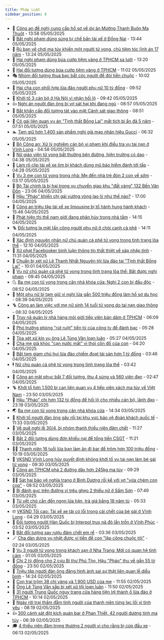 ```yaml
---
title: Pháp Luật
sidebar_position: 8
---
```


<!-- dantri-phap-luat:START -->
- 🌊 [Công an đề nghị cung cấp hồ sơ về dự án Mường Thanh Buôn Ma Thuột](https://dantri.com.vn/phap-luat/cong-an-de-nghi-cung-cap-ho-so-ve-du-an-muong-thanh-buon-ma-thuot-20250505175623525.htm) - 13:58 05/05/2025
- 🐲 [Bắt nghi phạm dùng súng tự chế bắn tài xế ở Đồng Nai](https://dantri.com.vn/phap-luat/bat-nghi-pham-dung-sung-tu-che-ban-tai-xe-o-dong-nai-20250505202749344.htm) - 13:44 05/05/2025
- 🌁 [Rủ bạn về chơi ma túy khiến một người tử vong, chủ tiệm tóc lĩnh án 17 năm](https://dantri.com.vn/phap-luat/ru-ban-ve-choi-ma-tuy-khien-mot-nguoi-tu-vong-chu-tiem-toc-linh-an-17-nam-20250505200612901.htm) - 13:24 05/05/2025
- 🎃 [Hai nghi phạm dùng búa cướp tiệm vàng ở TPHCM sa lưới](https://dantri.com.vn/phap-luat/hai-nghi-pham-dung-bua-cuop-tiem-vang-o-tphcm-sa-luoi-20250505201214118.htm) - 13:20 05/05/2025
- 🦅 [Hai đối tượng dùng búa cướp tiệm vàng ở TPHCM](https://dantri.com.vn/phap-luat/hai-doi-tuong-dung-bua-cuop-tiem-vang-o-tphcm-20250505174022870.htm) - 11:02 05/05/2025
- 🎭 [Nhóm đối tượng thua bạc bắt cóc người để đòi tiền chuộc](https://dantri.com.vn/phap-luat/nhom-doi-tuong-thua-bac-bat-coc-nguoi-de-doi-tien-chuoc-20250505160742246.htm) - 10:02 05/05/2025
- 🤗 [Hai cha con phối hợp lừa đảo người phụ nữ 10 tỷ đồng](https://dantri.com.vn/phap-luat/hai-cha-con-phoi-hop-lua-dao-nguoi-phu-nu-10-ty-dong-20250505161655886.htm) - 09:52 05/05/2025
- 🚀 [Khởi tố 3 cán bộ ở Hà Nội vì nhận hối lộ](https://dantri.com.vn/phap-luat/khoi-to-3-can-bo-o-ha-noi-vi-nhan-hoi-lo-20250505163943400.htm) - 09:42 05/05/2025
- 👍 [Nghi án người đàn ông bị vợ sát hại khi đang ngủ](https://dantri.com.vn/phap-luat/nghi-an-nguoi-dan-ong-bi-vo-sat-hai-khi-dang-ngu-20250505154038047.htm) - 08:57 05/05/2025
- 🧐 [Bắt khẩn cấp đối tượng tát vào mặt Cảnh sát giao thông](https://dantri.com.vn/phap-luat/bat-khan-cap-doi-tuong-tat-vao-mat-canh-sat-giao-thong-20250505154214819.htm) - 08:51 05/05/2025
- 🫶 [Cô gái liên quan vụ án &quot;Tịnh thất Bồng Lai&quot; mất tích bí ẩn đã 5 năm](https://dantri.com.vn/phap-luat/co-gai-lien-quan-vu-an-tinh-that-bong-lai-mat-tich-bi-an-da-5-nam-20250505132225815.htm) - 07:51 05/05/2025
- 🏊 [Tạm giữ hơn 1.400 sản phẩm nghi giả mạo nhãn hiệu Gucci](https://dantri.com.vn/phap-luat/tam-giu-hon-1400-san-pham-nghi-gia-mao-nhan-hieu-gucci-20250505132155497.htm) - 06:32 05/05/2025
- 🌋 [Bộ Công an: Xử lý nghiêm cán bộ vi phạm khi điều tra vụ tai nạn ở Vĩnh Long](https://dantri.com.vn/phap-luat/bo-cong-an-xu-ly-nghiem-can-bo-vi-pham-khi-dieu-tra-vu-tai-nan-o-vinh-long-20250505115020536.htm) - 04:58 05/05/2025
- 👹 [Nữ giáo viên tử vong bất thường bên đường, hiện trường có dao](https://dantri.com.vn/phap-luat/nu-giao-vien-tu-vong-bat-thuong-ben-duong-hien-truong-co-dao-20250505110825702.htm) - 04:38 05/05/2025
- 🫣 [Làm rõ clip tài xế xe ôm bị khách dùng mũ bảo hiểm đánh tới tấp](https://dantri.com.vn/phap-luat/lam-ro-clip-tai-xe-xe-om-bi-khach-dung-mu-bao-hiem-danh-toi-tap-20250505111735744.htm) - 04:28 05/05/2025
- 🎃 [Vụ 3 mẹ con tử vong trong nhà: Mẹ đến nhà trẻ đón 2 con về sớm](https://dantri.com.vn/phap-luat/vu-3-me-con-tu-vong-trong-nha-me-den-nha-tre-don-2-con-ve-som-20250505082302576.htm) - 03:17 05/05/2025
- 🌝 [Bộ Tài chính là bị hại trong vụ chuyển giao khu &quot;đất vàng&quot; 132 Bến Vân Đồn](https://dantri.com.vn/phap-luat/bo-tai-chinh-la-bi-hai-trong-vu-chuyen-giao-khu-dat-vang-132-ben-van-don-20250503121610922.htm) - 23:06 04/05/2025
- 🚀 [Hậu &quot;Pháo&quot; khiến chị gái vướng vòng lao lý như thế nào?](https://dantri.com.vn/phap-luat/hau-phao-khien-chi-gai-vuong-vong-lao-ly-nhu-the-nao-20250504225755061.htm) - 17:00 04/05/2025
- 🥷 [Công an triệu tập tài xế xe limousine bị tố hành hung hành khách](https://dantri.com.vn/phap-luat/cong-an-trieu-tap-tai-xe-xe-limousine-bi-to-hanh-hung-hanh-khach-20250504221008737.htm) - 15:46 04/05/2025
- 👺 [Phát hiện thi thể nam giới đang phân hủy trong nhà tắm](https://dantri.com.vn/phap-luat/phat-hien-thi-the-nam-gioi-dang-phan-huy-trong-nha-tam-20250504205734180.htm) - 14:15 04/05/2025
- 🪜 [Đối tượng lạ mặt tấn công người phụ nữ ở chòi canh cà phê](https://dantri.com.vn/phap-luat/doi-tuong-la-mat-tan-cong-nguoi-phu-nu-o-choi-canh-ca-phe-20250504204333894.htm) - 14:11 04/05/2025
- 🦄 [Xác định nguyên nhân nữ chủ quán cà phê tử vong trong tình trạng lõa thể](https://dantri.com.vn/phap-luat/xac-dinh-nguyen-nhan-nu-chu-quan-ca-phe-tu-vong-trong-tinh-trang-loa-the-20250504183856489.htm) - 12:10 04/05/2025
- 🦍 [Xử phạt Facebooker bình luận thông tin thất thiệt về sáp nhập tỉnh](https://dantri.com.vn/phap-luat/xu-phat-facebooker-binh-luan-thong-tin-that-thiet-ve-sap-nhap-tinh-20250504173911554.htm) - 11:31 04/05/2025
- 🌁 [Chuẩn bị xét xử Lê Thanh Nhất Nguyên tội lừa đảo tại &quot;Tịnh thất Bồng Lai&quot;](https://dantri.com.vn/phap-luat/chuan-bi-xet-xu-le-thanh-nhat-nguyen-toi-lua-dao-tai-tinh-that-bong-lai-20250504155109775.htm) - 10:01 04/05/2025
- 💯 [Vụ nữ chủ quán cà phê tử vong trong tình trạng lõa thể: Bắt được nghi phạm](https://dantri.com.vn/phap-luat/vu-nu-chu-quan-ca-phe-tu-vong-trong-tinh-trang-loa-the-bat-duoc-nghi-pham-20250504160938267.htm) - 09:45 04/05/2025
- 🌜 [Ba mẹ con tử vong trong căn nhà khóa cửa: Nghi 2 con bị đầu độc](https://dantri.com.vn/phap-luat/ba-me-con-tu-vong-trong-can-nha-khoa-cua-nghi-2-con-bi-dau-doc-20250504152934328.htm) - 08:52 04/05/2025
- 👹 [Một phụ nữ bị tạm giữ vì nghi lừa gần 500 triệu đồng làm hồ sơ du học](https://dantri.com.vn/phap-luat/mot-phu-nu-bi-tam-giu-vi-nghi-lua-gan-500-trieu-dong-lam-ho-so-du-hoc-20250504151559694.htm) - 08:39 04/05/2025
- 🪜 [Công an làm việc với mẹ nữ sinh 14 tuổi tử vong do tai nạn giao thông](https://dantri.com.vn/phap-luat/cong-an-lam-viec-voi-me-nu-sinh-14-tuoi-tu-vong-do-tai-nan-giao-thong-20250504151155553.htm) - 08:32 04/05/2025
- 🦩 [Truy nã quản lý nhà hàng môi giới tiếp viên bán dâm ở TPHCM](https://dantri.com.vn/phap-luat/truy-na-quan-ly-nha-hang-moi-gioi-tiep-vien-ban-dam-o-tphcm-20250504121501083.htm) - 06:09 04/05/2025
- 💂 [Phó trưởng phòng &quot;rút ruột&quot; tiền tỷ của công ty để đánh bạc](https://dantri.com.vn/phap-luat/pho-truong-phong-rut-ruot-tien-ty-cua-cong-ty-de-danh-bac-20250504113929808.htm) - 05:28 04/05/2025
- 💃 [Tòa xét xử kín vụ ông Lê Tùng Vân loạn luân](https://dantri.com.vn/phap-luat/toa-xet-xu-kin-vu-ong-le-tung-van-loan-luan-20250504112752735.htm) - 05:27 04/05/2025
- 🧐 [Cha mẹ già khóc &quot;cạn nước mắt&quot; vì thói côn đồ của con](https://dantri.com.vn/phap-luat/cha-me-gia-khoc-can-nuoc-mat-vi-thoi-con-do-cua-con-20250430114620177.htm) - 04:20 04/05/2025
- 🤗 [Bắt tạm giam chủ hụi lừa đảo chiếm đoạt tài sản hơn 1 tỷ đồng](https://dantri.com.vn/phap-luat/bat-tam-giam-chu-hui-lua-dao-chiem-doat-tai-san-hon-1-ty-dong-20250504100333119.htm) - 03:46 04/05/2025
- 🕴 [Nữ chủ quán cà phê tử vong trong tình trạng lõa thể](https://dantri.com.vn/phap-luat/nu-chu-quan-ca-phe-tu-vong-trong-tinh-trang-loa-the-20250504095342776.htm) - 03:42 04/05/2025
- 🐎 [Công an mật phục bắt 7 đối tượng, thu 4 súng và 560 viên đạn](https://dantri.com.vn/phap-luat/cong-an-mat-phuc-bat-7-doi-tuong-thu-4-sung-va-560-vien-dan-20250504092943008.htm) - 02:47 04/05/2025
- 🪜 [Khởi tố hơn 1.500 bị can liên quan vụ 4 tiếp viên xách ma túy về Việt Nam](https://dantri.com.vn/phap-luat/khoi-to-hon-1500-bi-can-lien-quan-vu-4-tiep-vien-xach-ma-tuy-ve-viet-nam-20250503232356806.htm) - 23:50 03/05/2025
- 🤭 [Hậu &quot;Pháo&quot; chi hơn 132 tỷ đồng để hối lộ cho nhiều cán bộ, lãnh đạo](https://dantri.com.vn/phap-luat/hau-phao-chi-hon-132-ty-dong-de-hoi-lo-cho-nhieu-can-bo-lanh-dao-20250504024527082.htm) - 23:19 03/05/2025
- 🌏 [Ba mẹ con tử vong trong căn nhà khóa cửa](https://dantri.com.vn/phap-luat/ba-me-con-tu-vong-trong-can-nha-khoa-cua-20250503210402538.htm) - 14:34 03/05/2025
- 🎃 [Khởi tố người đàn ông gây rối tại khu vực bảo vệ đoàn khách quốc tế](https://dantri.com.vn/phap-luat/khoi-to-nguoi-dan-ong-gay-roi-tai-khu-vuc-bao-ve-doan-khach-quoc-te-20250503182525607.htm) - 11:33 03/05/2025
- 🗽 [Về quê nghỉ lễ 30/4, bị nhóm thanh thiếu niên đâm chết](https://dantri.com.vn/phap-luat/ve-que-nghi-le-304-bi-nhom-thanh-thieu-nien-dam-chet-20250503173803407.htm) - 11:27 03/05/2025
- 🌁 [Bắt 2 đối tượng dùng đơn khiếu nại để tống tiền CSGT](https://dantri.com.vn/phap-luat/bat-2-doi-tuong-dung-don-khieu-nai-de-tong-tien-csgt-20250503173017479.htm) - 11:21 03/05/2025
- 🧑‍💻 [Thanh niên 16 tuổi lừa bạn làm ăn đi bar để trộm hơn 100 triệu đồng](https://dantri.com.vn/phap-luat/thanh-nien-16-tuoi-lua-ban-lam-an-di-bar-de-trom-hon-100-trieu-dong-20250503163838713.htm) - 10:19 03/05/2025
- 🌮 [VKSND Vĩnh Long hủy quyết định không khởi tố vụ tai nạn làm bé gái tử vong](https://dantri.com.vn/phap-luat/vksnd-vinh-long-huy-quyet-dinh-khong-khoi-to-vu-tai-nan-lam-be-gai-tu-vong-20250503161927773.htm) - 09:30 03/05/2025
- 🤗 [Công an TPHCM phá 2 đường dây hơn 245kg ma túy](https://dantri.com.vn/phap-luat/cong-an-tphcm-pha-2-duong-day-hon-245kg-ma-tuy-20250503162158426.htm) - 09:29 03/05/2025
- 👨‍🏫 [Sát hại bảo vệ nghĩa trang ở Bình Dương rồi kể với vợ &quot;vừa chém con cọp&quot;](https://dantri.com.vn/phap-luat/sat-hai-bao-ve-nghia-trang-o-binh-duong-roi-ke-voi-vo-vua-chem-con-cop-20250503154222618.htm) - 08:52 03/05/2025
- 🎉 [Bị đánh gục trên đường vì trêu ghẹo 2 thiếu nữ ở Sầm Sơn](https://dantri.com.vn/phap-luat/bi-danh-guc-tren-duong-vi-treu-gheo-2-thieu-nu-o-sam-son-20250503143819209.htm) - 07:49 03/05/2025
- 🤗 [Từ vết chó cắn đến ngọn lửa hận, trả giá bằng 18 năm tù](https://dantri.com.vn/phap-luat/tu-vet-cho-can-den-ngon-lua-han-tra-gia-bang-18-nam-tu-20250503112554551.htm) - 05:33 03/05/2025
- 🤓 [VKSND Tối cao: Tài xế xe tải có lỗi trong cái chết của bé gái ở Vĩnh Long](https://dantri.com.vn/phap-luat/vksnd-toi-cao-tai-xe-xe-tai-co-loi-trong-cai-chet-cua-be-gai-o-vinh-long-20250503112431379.htm) - 04:29 03/05/2025
- 👹 [Đối tượng người Hàn Quốc bị Interpol truy nã đỏ lẩn trốn ở Vĩnh Phúc](https://dantri.com.vn/phap-luat/doi-tuong-nguoi-han-quoc-bi-interpol-truy-na-do-lan-tron-o-vinh-phuc-20250503104513502.htm) - 03:52 03/05/2025
- 🐘 [Bắt đối tượng say rượu đâm chết em rể](https://dantri.com.vn/phap-luat/bat-doi-tuong-say-ruou-dam-chet-em-re-20250503102110473.htm) - 03:36 03/05/2025
- 🪄 [Cha dàn dựng vụ nhặt được ví tiền để con &quot;lập công chuộc tội&quot;](https://dantri.com.vn/phap-luat/cha-dan-dung-vu-nhat-duoc-vi-tien-de-con-lap-cong-chuoc-toi-20250503081218399.htm) - 02:24 03/05/2025
- 💄 [Vụ 3 người tử vong trong khách sạn ở Nha Trang: Mới có quan hệ tình cảm](https://dantri.com.vn/phap-luat/vu-3-nguoi-tu-vong-trong-khach-san-o-nha-trang-moi-co-quan-he-tinh-cam-20250503074025003.htm) - 01:05 03/05/2025
- 🐎 [Chi 2 tỷ đồng cho 2 cựu Bí thư Phú Thọ, Hậu &quot;Pháo&quot; thu về gần 55 tỷ đồng](https://dantri.com.vn/phap-luat/chi-2-ty-dong-cho-2-cuu-bi-thu-phu-tho-hau-phao-thu-ve-gan-55-ty-dong-20250503000535756.htm) - 23:50 02/05/2025
- 💯 [Triệu tập người đàn ông đăng hình ảnh sai sự thật liên quan lễ diễu binh](https://dantri.com.vn/phap-luat/trieu-tap-nguoi-dan-ong-dang-hinh-anh-sai-su-that-lien-quan-le-dieu-binh-20250502204403895.htm) - 14:24 02/05/2025
- 💯 [Con trai trộm 38 chỉ vàng và 1.900 USD của mẹ](https://dantri.com.vn/phap-luat/con-trai-trom-38-chi-vang-va-1900-usd-cua-me-20250502181518541.htm) - 11:55 02/05/2025
- 🌈 [Ông Lê Tùng Vân sắp bị xét xử tội loạn luân](https://dantri.com.vn/phap-luat/ong-le-tung-van-sap-bi-xet-xu-toi-loan-luan-20250502180658105.htm) - 11:50 02/05/2025
- 🧠 [31 người Trung Quốc ngụy trang cửa hàng tiện lợi thành ổ lừa đảo ở TPHCM](https://dantri.com.vn/phap-luat/31-nguoi-trung-quoc-nguy-trang-cua-hang-tien-loi-thanh-o-lua-dao-o-tphcm-20250429133134235.htm) - 10:14 02/05/2025
- 🌈 [Ngày rời trại thấm đẫm tình người của thanh niên từng lạc lối vì tình yêu](https://dantri.com.vn/phap-luat/ngay-roi-trai-tham-dam-tinh-nguoi-cua-thanh-nien-tung-lac-loi-vi-tinh-yeu-20250502144034511.htm) - 08:19 02/05/2025
- 👍 [300 cảnh sát đột kích quán bar ở Phan Thiết, 42 người dương tính ma túy](https://dantri.com.vn/phap-luat/300-canh-sat-dot-kich-quan-bar-o-phan-thiet-42-nguoi-duong-tinh-ma-tuy-20250502131828886.htm) - 06:39 02/05/2025
- 🎓 [4 thiếu niên đâm trọng thương 2 người vì cho rằng bị cúp đầu xe](https://dantri.com.vn/phap-luat/4-thieu-nien-dam-trong-thuong-2-nguoi-vi-cho-rang-bi-cup-dau-xe-20250502121233718.htm) - 06:13 02/05/2025<!-- dantri-phap-luat:END -->
